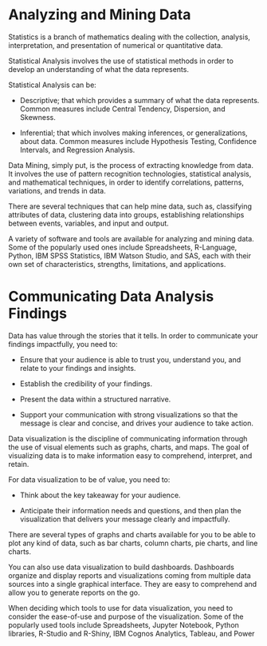 # Analyzing and Mining Data

Statistics is a branch of mathematics dealing with the collection, analysis, interpretation, and presentation of numerical or quantitative data. 

Statistical Analysis involves the use of statistical methods in order to develop an understanding of what the data represents. 

Statistical Analysis can be:

- Descriptive; that which provides a summary of what the data represents. Common measures include Central Tendency, Dispersion, and Skewness.

- Inferential; that which involves making inferences, or generalizations, about data. Common measures include Hypothesis Testing, Confidence Intervals, and Regression Analysis.

Data Mining, simply put, is the process of extracting knowledge from data. 
It involves the use of pattern recognition technologies, statistical analysis, and mathematical techniques, in order to identify correlations, patterns, variations, and trends in data. 

There are several techniques that can help mine data, such as, classifying attributes of data, clustering data into groups, establishing relationships between events, variables, and input and output.  

A variety of software and tools are available for analyzing and mining data. 
Some of the popularly used ones include Spreadsheets, R-Language, Python, IBM SPSS Statistics, IBM Watson Studio, and SAS, each with their own set of characteristics, strengths, limitations, and applications. 


# Communicating Data Analysis Findings

Data has value through the stories that it tells. In order to communicate your findings impactfully, you need to: 

- Ensure that your audience is able to trust you, understand you, and relate to your findings and insights.

- Establish the credibility of your findings.

- Present the data within a structured narrative.

- Support your communication with strong visualizations so that the message is clear and concise, and drives your audience to take action.

Data visualization is the discipline of communicating information through the use of visual elements such as graphs, charts, and maps. The goal of visualizing data is to make information easy to comprehend, interpret, and retain. 

For data visualization to be of value, you need to:

- Think about the key takeaway for your audience.

- Anticipate their information needs and questions, and then plan the visualization that delivers your message clearly and impactfully.

There are several types of graphs and charts available for you to be able to plot any kind of data, such as bar charts, column charts, pie charts, and line charts. 

You can also use data visualization to build dashboards. Dashboards organize and display reports and visualizations coming from multiple data sources into a single graphical interface. 
They are easy to comprehend and allow you to generate reports on the go.

When deciding which tools to use for data visualization, you need to consider the ease-of-use and purpose of the visualization. 
Some of the popularly used tools include Spreadsheets, Jupyter Notebook, Python libraries, R-Studio and R-Shiny, IBM Cognos Analytics, Tableau, and Power 
